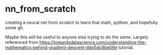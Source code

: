 # nn_from_scratch
creating a neural net from scratch to learn that math, python, and hopefully some git.

Maybe this will be useful to anyone else trying to do the same.
Largely referenced from https://towardsdatascience.com/understanding-the-mathematics-behind-gradient-descent-dde5dc9be06e tutorial.

